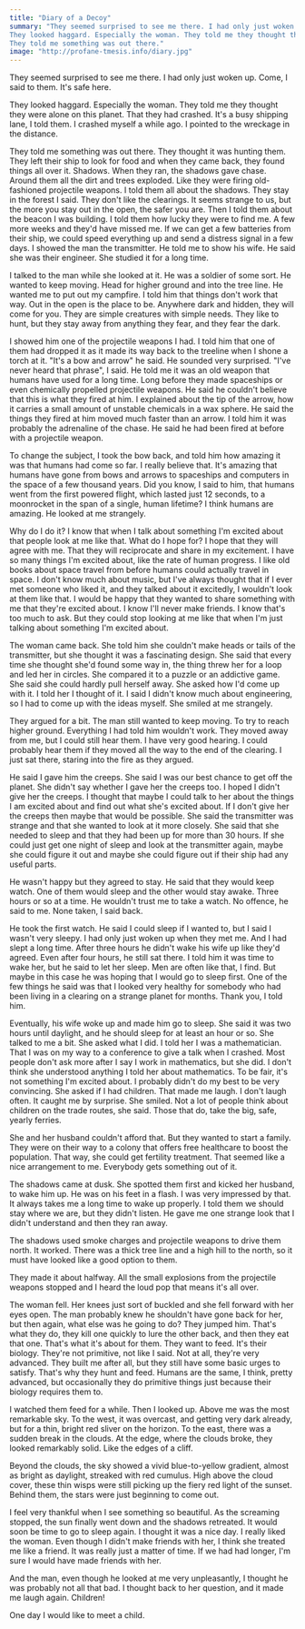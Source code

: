 ```yaml
---
title: "Diary of a Decoy"
summary: "They seemed surprised to see me there. I had only just woken up. Come, I said to them. It's safe here. 
They looked haggard. Especially the woman. They told me they thought they were alone on this planet. That they had crashed. It's a busy shipping lane, I told them. I crashed myself a while ago. I pointed to the wreckage in the distance.
They told me something was out there."
image: "http://profane-tmesis.info/diary.jpg"
---
```


They seemed surprised to see me there. I had only just woken up. Come, I said to them. It's safe here. 

They looked haggard. Especially the woman. They told me they thought they were alone on this planet. That they had crashed. It's a busy shipping lane, I told them. I crashed myself a while ago. I pointed to the wreckage in the distance.

They told me something was out there. They thought it was hunting them. They left their ship to look for food and when they came back, they found things all over it. Shadows. When they ran, the shadows gave chase. Around them all the dirt and trees exploded. Like they were firing old-fashioned projectile weapons. 
I told them all about the shadows. They stay in the forest I said. They don't like the clearings. It seems strange to us, but the more you stay out in the open, the safer you are. Then I told them about the beacon I was building. I told them how lucky they were to find me. A few more weeks and they'd have missed me. If we can get a few batteries from their ship, we could speed everything up and send a distress signal in a few days. I showed the man the transmitter. He told me to show his wife. He said she was their engineer. She studied it for a long time.

I talked to the man while she looked at it. He was a soldier of some sort. He wanted to keep moving. Head for higher ground and into the tree line. He wanted me to put out my campfire. I told him that things don't work that way. Out in the open is the place to be. Anywhere dark and hidden, they will come for you. They are simple creatures with simple needs. They like to hunt, but they stay away from anything they fear, and they fear the dark.

I showed him one of the projectile weapons I had. I told him that one of them had dropped it as it made its way back to the treeline when I shone a torch at it. "It's a bow and arrow" he said. He sounded very surprised. "I've never heard that phrase", I said. He told me it was an old weapon that humans have used for a long time. Long before they made spaceships or even chemically propelled projectile weapons. He said he couldn't believe that this is what they fired at him. I explained about the tip of the arrow, how it carries a small amount of unstable chemicals in a wax sphere. He said the things they fired at him moved much faster than an arrow. I told him it was probably the adrenaline of the chase. He said he had been fired at before with a projectile weapon.

To change the subject, I took the bow back, and told him how amazing it was that humans had come so far. I really believe that. It's amazing that humans have gone from bows and arrows to spaceships and computers in the space of a few thousand years. Did you know, I said to him, that humans went from the first powered flight, which lasted just 12 seconds, to a moonrocket in the span of a single, human lifetime? I think humans are amazing. He looked at me strangely.

Why do I do it? I know that when I talk about something I'm excited about that people look at me like that. What do I hope for? I hope that they will agree with me. That they will reciprocate and share in my excitement. I have so many things I'm excited about, like the rate of human progress. I like old books about space travel from before humans could actually travel in space. I don't know much about music, but I've always thought that if I ever met someone who liked it, and they talked about it excitedly, I wouldn't look at them like that. I would be happy that they wanted to share something with me that they're excited about. I know I'll never make friends. I know that's too much to ask. But they could stop looking at me like that when I'm just talking about something I'm excited about.

The woman came back. She told him she couldn't make heads or tails of the transmitter, but she thought it was a fascinating design. She said that every time she thought she'd found some way in, the thing threw her for a loop and led her in circles. She compared it to a puzzle or an addictive game. She said she could hardly pull herself away. She asked how I'd come up with it. I told her I thought of it. I said I didn't know much about engineering, so I had to come up with the ideas myself. She smiled at me strangely.

They argued for a bit. The man still wanted to keep moving. To try to reach higher ground. Everything I had told him wouldn't work. They moved away from me, but I could still hear them. I have very good hearing. I could probably hear them if they moved all the way to the end of the clearing. I just sat there, staring into the fire as they argued.

He said I gave him the creeps. She said I was our best chance to get off the planet. She didn't say whether I gave her the creeps too. I hoped I didn't give her the creeps. I thought that maybe I could talk to her about the things I am excited about and find out what she's excited about. If I don't give her the creeps then maybe that would be possible. She said the transmitter was strange and that she wanted to look at it more closely. She said that she needed to sleep and that they had been up for more than 30 hours. If she could just get one night of sleep and look at the transmitter again, maybe she could figure it out and maybe she could figure out if their ship had any useful parts.

He wasn't happy but they agreed to stay. He said that they would keep watch. One of them would sleep and the other would stay awake. Three hours or so at a time. He wouldn't trust me to take a watch. No offence, he said to me. None taken, I said back.

He took the first watch. He said I could sleep if I wanted to, but I said I wasn't very sleepy. I had only just woken up when they met me. And I had slept a long time.
After three hours he didn't wake his wife up like they'd agreed. Even after four hours, he still sat there. I told him it was time to wake her, but he said to let her sleep. Men are often like that, I find. But maybe in this case he was hoping that I would go to sleep first. One of the few things he said was that I looked very healthy for somebody who had been living in a clearing on a strange planet for months. Thank you, I told him. 

Eventually, his wife woke up and made him go to sleep. She said it was two hours until daylight, and he should sleep for at least an hour or so. 
She talked to me a bit. She asked what I did. I told her I was a mathematician. That I was on my way to a conference to give a talk when I crashed. Most people don't ask more after I say I work in mathematics, but she did. I don't think she understood anything I told her about mathematics. To be fair, it's not something I'm excited about. I probably didn't do my best to be very convincing. She asked if I had children. That made me laugh. I don't laugh often. It caught me by surprise. She smiled. Not a lot of people think about children on the trade routes, she said. Those that do, take the big, safe, yearly ferries. 

She and her husband couldn't afford that. But they wanted to start a family. They were on their way to a colony that offers free healthcare to boost the population. That way, she could get fertility treatment. That seemed like a nice arrangement to me. Everybody gets something out of it. 

The shadows came at dusk. She spotted them first and kicked her husband, to wake him up. He was on his feet in a flash. I was very impressed by that. It always takes me a long time to wake up properly. I told them we should stay where we are, but they didn't listen. He gave me one strange look that I didn't understand and then they ran away. 

The shadows used smoke charges and projectile weapons to drive them north. It worked. There was a thick tree line and a high hill to the north, so it must have looked like a good option to them.

They made it about halfway. All the small explosions from the projectile weapons stopped and I heard the loud pop that means it's all over. 

The woman fell. Her knees just sort of buckled and she fell forward with her eyes open. The man probably knew he shouldn't have gone back for her, but then again, what else was he going to do? They jumped him. That's what they do, they kill one quickly to lure the other back, and then they eat that one. That's what it's about for them. They want to feed. It's their biology. They're not primitive, not like I said. Not at all, they're  very advanced. They built me after all, but they still have some basic urges to satisfy. That's why they hunt and feed. Humans are the same, I think, pretty advanced, but occasionally they do primitive things just because their biology requires them to.

I watched them feed for a while. Then I looked up. Above me was the most remarkable sky. To the west, it was overcast, and getting very dark already, but for a thin, bright red sliver on the horizon. To the east, there was a sudden break in the clouds. At the edge, where the clouds broke, they looked remarkably solid. Like the edges of a cliff. 

Beyond the clouds, the sky showed a vivid blue-to-yellow gradient, almost as bright as daylight, streaked with red cumulus. High above the cloud cover, these thin wisps were still picking up the fiery red light of the sunset. Behind them, the stars were just beginning to come out. 

I feel very thankful when I see something so beautiful. As the screaming stopped, the sun finally went down and the shadows retreated. It would soon be time to go to sleep again. I thought it was a nice day. I really liked the woman. Even though I didn't make friends with her, I think she treated me like a friend. It was really just a matter of time. If we had had longer, I'm sure I would have made friends with her. 

And the man, even though he looked at me very unpleasantly, I thought he was probably not all that bad. I thought back to her question, and it made me laugh again. Children!

One day I would like to meet a child.

